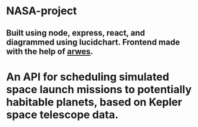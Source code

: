 # NASA-project

## Built using node, express, react, and diagrammed using lucidchart. Frontend made with the help of [arwes](https://github.com/arwes/arwes).
# An API for scheduling simulated space launch missions to potentially habitable planets, based on Kepler space telescope data. 
